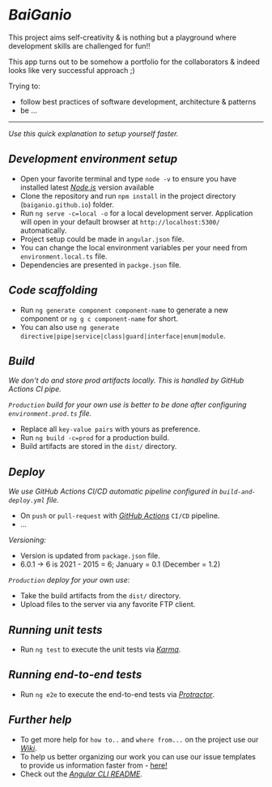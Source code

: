 # _BaiGanio_
This project aims self-creativity & is nothing but a playground where development skills are challenged for fun!!

This app turns out to be somehow a portfolio for the collaborators & indeed looks like very successful approach ;)

Trying to:
  - follow best practices of software development, architecture & patterns
  - be ...
***
_Use this quick explanation to setup yourself faster._
## _Development environment setup_
- Open your favorite terminal and type `node -v` to ensure you have installed latest [_Node.js_](https://nodejs.org) version available
- Clone the repository and run `npm install` in the project directory (`baiganio.github.io`) folder.
- Run `ng serve -c=local -o` for a local development server. Application will open in your default browser at `http://localhost:5300/` automatically. 
- Project setup could be made in `angular.json` file.
- You can change the local environment variables per your need from `environment.local.ts` file.
- Dependencies are presented in `packge.json` file.
## _Code scaffolding_
- Run `ng generate component component-name` to generate a new component or `ng g c component-name` for short. 
- You can also use `ng generate directive|pipe|service|class|guard|interface|enum|module`.
## _Build_
_We don't do and store prod artifacts locally. This is handled by GitHub Actions CI pipe._

_`Production` build for your own use is better to be done after configuring `environment.prod.ts` file._
- Replace all `key-value pairs` with yours as preference.
- Run `ng build -c=prod` for a production build.
- Build artifacts are stored in the `dist/` directory. 
## _Deploy_
_We use GitHub Actions CI/CD automatic pipeline configured in `build-and-deploy.yml` file._
  - On `push` or `pull-request` with [_GitHub Actions_](https://docs.github.com/en/free-pro-team@latest/actions) `CI/CD` pipeline.
  - ...
  
_Versioning:_
   - Version is updated from `package.json` file.
   - 6.0.1 -> 6 is 2021 - 2015 = 6; January = 0.1 (December = 1.2)
   
_`Production` deploy for your own use:_
  - Take the build artifacts from the `dist/` directory. 
  - Upload files to the server via any favorite FTP client.
## _Running unit tests_
- Run `ng test` to execute the unit tests via [_Karma_](https://karma-runner.github.io).
## _Running end-to-end tests_
- Run `ng e2e` to execute the end-to-end tests via [_Protractor_](http://www.protractortest.org/).

## _Further help_
- To get more help for `how to..` and `where from...` on the project use our [_Wiki_](https://github.com/BaiGanio/baiganio.github.io/wiki).
- To help us better organizing our work you can use our issue templates to provide us information faster from - [here!](https://github.com/BaiGanio/baiganio.github.io/issues/new/choose)
- Check out the [_Angular CLI README_](https://github.com/angular/angular-cli/blob/master/README.md).
